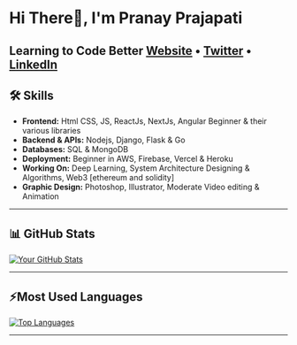 # Hi There👋, I'm Pranay Prajapati
Learning to Code Better
[Website](https://pranay-prajapati.vercel.app/) • [Twitter](https://twitter.com/___Pranay__) • [LinkedIn](https://www.linkedin.com/in/pranay-prajapati-ba510b185/)
---
## 🛠️ Skills

- **Frontend:** Html CSS, JS, ReactJs, NextJs, Angular Beginner & their various libraries
- **Backend & APIs:** Nodejs, Django, Flask & Go
- **Databases:** SQL & MongoDB
- **Deployment:** Beginner in AWS, Firebase, Vercel & Heroku
- **Working On:** Deep Learning, System Architecture Designing & Algorithms, Web3 [ethereum and solidity]
- **Graphic Design:** Photoshop, Illustrator, Moderate Video editing & Animation

---

## 📊 GitHub Stats

[![Your GitHub Stats](https://github-readme-stats.vercel.app/api?username=pranay101&show_icons=true&theme=radical)](https://github.com/anuraghazra/github-readme-stats) 

---
## ⚡Most Used Languages
[![Top Languages](https://github-readme-stats.vercel.app/api/top-langs/?username=pranay101&title_color=ffffff&text_color=c9cacc&icon_color=2bbc8a&bg_color=1d1f21&langs_count=10&layout=compact)](https://github.com/pranay101/pranay101)


---

